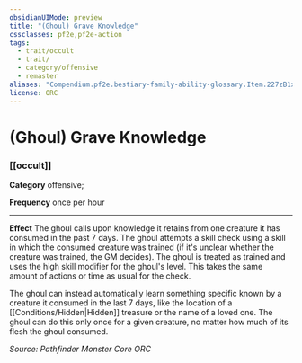 ```yaml
---
obsidianUIMode: preview
title: "(Ghoul) Grave Knowledge"
cssclasses: pf2e,pf2e-action
tags:
  - trait/occult
  - trait/
  - category/offensive
  - remaster
aliases: "Compendium.pf2e.bestiary-family-ability-glossary.Item.227zB1x6U0TyU1nd"
license: ORC
---
```

# (Ghoul) Grave Knowledge

### [[occult]]

**Category** offensive; 




**Frequency** once per hour

* * *

**Effect** The ghoul calls upon knowledge it retains from one creature it has consumed in the past 7 days. The ghoul attempts a skill check using a skill in which the consumed creature was trained (if it's unclear whether the creature was trained, the GM decides). The ghoul is treated as trained and uses the high skill modifier for the ghoul's level. This takes the same amount of actions or time as usual for the check.

The ghoul can instead automatically learn something specific known by a creature it consumed in the last 7 days, like the location of a [[Conditions/Hidden|Hidden]] treasure or the name of a loved one. The ghoul can do this only once for a given creature, no matter how much of its flesh the ghoul consumed.

*Source: Pathfinder Monster Core*
*ORC*